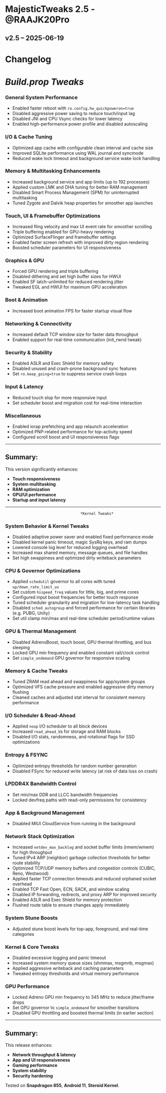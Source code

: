 # MajesticTweaks 2.5 - @RAAJK20Pro

## v2.5 – 2025-06-19

# Changelog

#                              *Build.prop Tweaks*
### General System Performance
- Enabled faster reboot with `ro.config.hw_quickpoweron=true`
- Disabled aggressive power saving to reduce touch/input lag
- Disabled JNI and CPU Vsync checks for lower latency
- Enabled high-performance power profile and disabled autoscaling

### I/O & Cache Tuning
- Optimized app cache with configurable clean interval and cache size
- Improved SQLite performance using WAL journal and syncmode
- Reduced wake lock timeout and background service wake lock handling

### Memory & Multitasking Enhancements
- Increased background service and app limits (up to 192 processes)
- Applied custom LMK and DHA tuning for better RAM management
- Disabled Smart Process Management (SPM) for uninterrupted multitasking
- Tuned Zygote and Dalvik heap properties for smoother app launches

### Touch, UI & Framebuffer Optimizations
- Increased fling velocity and max UI event rate for smoother scrolling
- Triple buffering enabled for GPU-heavy rendering
- Optimized SurfaceFlinger and framebuffer settings
- Enabled faster screen refresh with improved dirty region rendering
- Boosted scheduler parameters for UI responsiveness

### Graphics & GPU
- Forced GPU rendering and triple buffering
- Disabled dithering and set high buffer sizes for HWUI
- Enabled SF latch-unlimited for reduced rendering jitter
- Tweaked EGL and HWUI for maximum GPU acceleration

### Boot & Animation
- Increased boot animation FPS for faster startup visual flow

### Networking & Connectivity
- Increased default TCP window size for faster data throughput
- Enabled support for real-time communication (init_rwnd tweak)

### Security & Stability
- Enabled ASLR and Exec Shield for memory safety
- Disabled unused and crash-prone background sync features
- Set `ro.keep_going=true` to suppress service crash loops

### Input & Latency
- Reduced touch slop for more responsive input
- Set scheduler boost and migration cost for real-time interaction

### Miscellaneous
- Enabled iorap prefetching and app relaunch acceleration
- Optimized PNP-related performance for top-activity speed
- Configured scroll boost and UI responsiveness flags

---

## Summary:
This version significantly enhances:
- **Touch responsiveness**
- **System multitasking**
- **RAM optimization**
- **GPU/UI performance**
- **Startup and input latency**

**************************************************************************************************************
                                      *Kernel Tweaks*
### System Behavior & Kernel Tweaks
- Disabled adaptive power saver and enabled fixed performance mode
- Disabled kernel panic timeout, magic SysRq keys, and ram dumps
- Lowered console log level for reduced logging overhead
- Increased max shared memory, message queues, and file handles
- Set high swappiness and optimized dirty writeback parameters

### CPU & Governor Optimizations
- Applied `schedutil` governor to all cores with tuned `up/down_rate_limit_us`
- Set custom `hispeed_freq` values for little, big, and prime cores
- Configured input boost frequencies for better touch response
- Tuned scheduler granularity and migration for low-latency task handling
- Disabled `sched_autogroup` and forced performance for certain libraries (e.g. PUBG, Unity)
- Set util clamp min/max and real-time scheduler period/runtime values

### GPU & Thermal Management
- Disabled AdrenoBoost, touch boost, GPU thermal throttling, and bus sleeping
- Locked GPU min frequency and enabled constant rail/clock control
- Set `simple_ondemand` GPU governor for responsive scaling

### Memory & Cache Tweaks
- Tuned ZRAM read ahead and swappiness for app/system groups
- Optimized VFS cache pressure and enabled aggressive dirty memory flushing
- Cleaned caches and adjusted stat interval for consistent memory performance

### I/O Scheduler & Read-Ahead
- Applied `noop` I/O scheduler to all block devices
- Increased `read_ahead_kb` for storage and RAM blocks
- Disabled I/O stats, randomness, and rotational flags for SSD optimizations

### Entropy & FSYNC
- Optimized entropy thresholds for random number generation
- Disabled FSync for reduced write latency (at risk of data loss on crash)

### LPDDR4X Bandwidth Control
- Set min/max DDR and LLCC bandwidth frequencies
- Locked devfreq paths with read-only permissions for consistency

### App & Background Management
- Disabled MIUI CloudService from running in the background

### Network Stack Optimization
- Increased `netdev_max_backlog` and socket buffer limits (rmem/wmem) for high throughput
- Tuned IPv4 ARP (neighbor) garbage collection thresholds for better route stability
- Optimized TCP/UDP memory buffers and congestion controls (CUBIC, Reno, Westwood)
- Applied faster TCP connection timeouts and reduced orphaned socket overhead
- Enabled TCP Fast Open, ECN, SACK, and window scaling
- Disabled IP forwarding, redirects, and proxy ARP for improved security
- Enabled ASLR and Exec Shield for memory protection
- Flushed route table to ensure changes apply immediately

### System Stune Boosts
- Adjusted stune boost levels for top-app, foreground, and real-time categories

### Kernel & Core Tweaks
- Disabled excessive logging and panic timeout
- Increased system memory queue sizes (shmmax, msgmnb, msgmax)
- Applied aggressive writeback and caching parameters
- Tweaked entropy thresholds and virtual memory performance

### GPU Performance
- Locked Adreno GPU min frequency to 345 MHz to reduce jitter/frame drops
- Set GPU governor to `simple_ondemand` for smoother transitions
- Disabled GPU throttling and boosted thermal limits (in earlier section)

---

## Summary:
This release enhances:
- **Network throughput & latency**
- **App and UI responsiveness**
- **Gaming performance**
- **System stability**
- **Security hardening**

Tested on **Snapdragon 855**, **Android 11**, **Steroid Kernel**.


